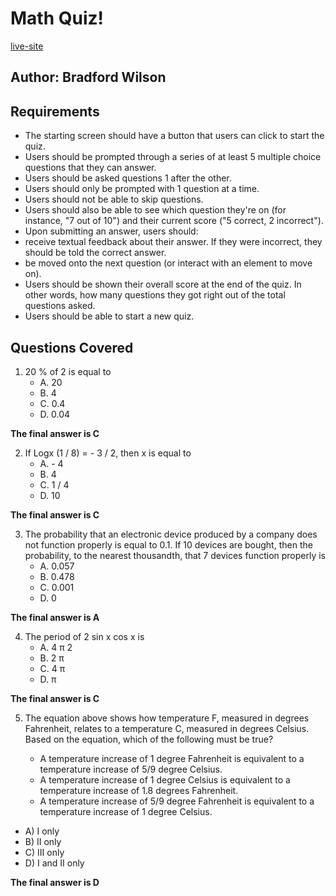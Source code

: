 # Math Quiz!
[live-site](#)

## Author: Bradford Wilson

## Requirements
* The starting screen should have a button that users can click to start the quiz.
* Users should be prompted through a series of at least 5 multiple choice questions that they can answer.
* Users should be asked questions 1 after the other.
* Users should only be prompted with 1 question at a time.
* Users should not be able to skip questions.
* Users should also be able to see which question they're on (for instance, "7 out of 10") and their current score ("5 correct, 2 incorrect").
* Upon submitting an answer, users should:
* receive textual feedback about their answer. If they were incorrect, they should be told the correct answer.
* be moved onto the next question (or interact with an element to move on).
* Users should be shown their overall score at the end of the quiz. In other words, how many questions they got right out of the total questions asked.
* Users should be able to start a new quiz.

## Questions Covered

1. 20 % of 2 is equal to
    * A. 20
    * B. 4
    * C. 0.4
    * D. 0.04

**The final answer is C**


2. If Logx (1 / 8) = - 3 / 2, then x is equal to
    * A. - 4
    * B. 4
    * C. 1 / 4
    * D. 10

**The final answer is C**

3. The probability that an electronic device produced by a company does not function properly is equal to 0.1. If 10 devices are bought, then the probability, to the nearest thousandth, that 7 devices function properly is
    * A. 0.057
    * B. 0.478
    * C. 0.001
    * D. 0

**The final answer is A**

4. The period of 2 sin x cos x is
    * A. 4 π 2
    * B. 2 π
    * C. 4 π
    * D. π

**The final answer is C**

5. The equation above shows how temperature F, measured in degrees Fahrenheit, relates to a temperature C, measured in degrees Celsius. Based on the equation, which of the following must be true?

    * A temperature increase of 1 degree Fahrenheit is equivalent to a temperature increase of 5/9 degree Celsius.
    * A temperature increase of 1 degree Celsius is equivalent to a temperature increase of 1.8 degrees Fahrenheit.
    * A temperature increase of 5/9 degree Fahrenheit is equivalent to a temperature increase of 1 degree Celsius.

* A) I only
* B) II only
* C) III only
* D) I and II only

**The final answer is D**
